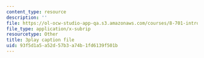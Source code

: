 ```yaml
---
content_type: resource
description: ''
file: https://ol-ocw-studio-app-qa.s3.amazonaws.com/courses/8-701-introduction-to-nuclear-and-particle-physics-fall-2020/93f5d1a5a52d57b3a74b1fd6139f501b_RFiXkal1vfM.vtt
file_type: application/x-subrip
resourcetype: Other
title: 3play caption file
uid: 93f5d1a5-a52d-57b3-a74b-1fd6139f501b
---
```

